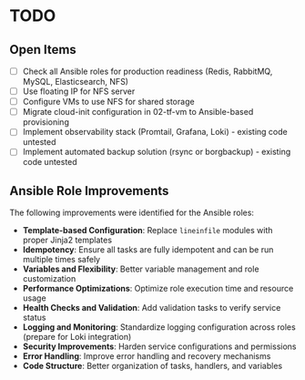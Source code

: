 # TODO

## Open Items

- [ ] Check all Ansible roles for production readiness (Redis, RabbitMQ, MySQL, Elasticsearch, NFS)
- [ ] Use floating IP for NFS server
- [ ] Configure VMs to use NFS for shared storage
- [ ] Migrate cloud-init configuration in 02-tf-vm to Ansible-based provisioning
- [ ] Implement observability stack (Promtail, Grafana, Loki) - existing code untested
- [ ] Implement automated backup solution (rsync or borgbackup) - existing code untested

## Ansible Role Improvements

The following improvements were identified for the Ansible roles:

- **Template-based Configuration**: Replace `lineinfile` modules with proper Jinja2 templates
- **Idempotency**: Ensure all tasks are fully idempotent and can be run multiple times safely
- **Variables and Flexibility**: Better variable management and role customization
- **Performance Optimizations**: Optimize role execution time and resource usage
- **Health Checks and Validation**: Add validation tasks to verify service status
- **Logging and Monitoring**: Standardize logging configuration across roles (prepare for Loki integration)
- **Security Improvements**: Harden service configurations and permissions
- **Error Handling**: Improve error handling and recovery mechanisms
- **Code Structure**: Better organization of tasks, handlers, and variables
